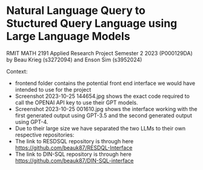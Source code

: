 # Natural Language Query to Stuctured Query Language using Large Language Models
RMIT MATH 2191 Applied Research Project Semester 2 2023 (P000129DA)
by Beau Krieg (s3272094) and Enson Sim (s3952024)

Context:
- frontend folder contains the potential front end interface we would have intended to use for the project
- Screenshot 2023-10-25 144654.jpg shows the exact code required to call the OPENAI API key to use their GPT models.
- Screenshot 2023-10-25 001610.jpg shows the interface working with the first generated output using GPT-3.5 and the second generated output using GPT-4.
- Due to their large size we have separated the two LLMs to their own respective repositories:
- The link to RESDSQL repository is through here https://github.com/beauk87/RESDQL-Interface
- The link to DIN-SQL repository is through here https://github.com/beauk87/DIN-SQL-interface
